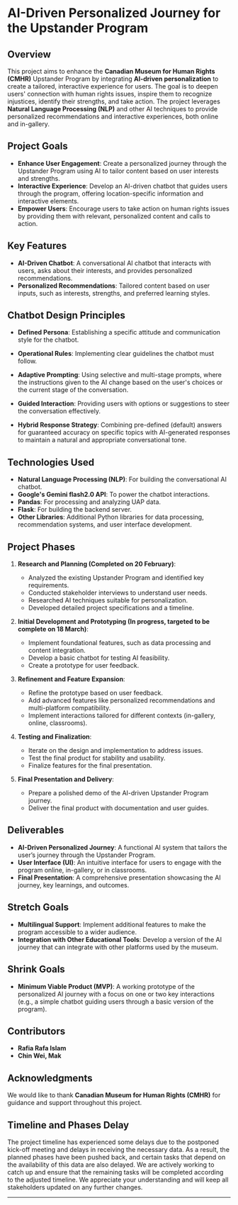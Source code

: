 # AI-Driven Personalized Journey for the Upstander Program

## Overview

This project aims to enhance the **Canadian Museum for Human Rights (CMHR)** Upstander Program by integrating **AI-driven personalization** to create a tailored, interactive experience for users. The goal is to deepen users' connection with human rights issues, inspire them to recognize injustices, identify their strengths, and take action. The project leverages **Natural Language Processing (NLP)** and other AI techniques to provide personalized recommendations and interactive experiences, both online and in-gallery.

## Project Goals

- **Enhance User Engagement**: Create a personalized journey through the Upstander Program using AI to tailor content based on user interests and strengths.
- **Interactive Experience**: Develop an AI-driven chatbot that guides users through the program, offering location-specific information and interactive elements.
- **Empower Users**: Encourage users to take action on human rights issues by providing them with relevant, personalized content and calls to action.

## Key Features

- **AI-Driven Chatbot**: A conversational AI chatbot that interacts with users, asks about their interests, and provides personalized recommendations.
- **Personalized Recommendations**: Tailored content based on user inputs, such as interests, strengths, and preferred learning styles.
  
## Chatbot Design Principles

- **Defined Persona**: Establishing a specific attitude and communication style for the chatbot.

- **Operational Rules**: Implementing clear guidelines the chatbot must follow.

- **Adaptive Prompting**: Using selective and multi-stage prompts, where the instructions given to the AI change based on the user's choices or the current stage of the conversation.

- **Guided Interaction**: Providing users with options or suggestions to steer the conversation effectively.

- **Hybrid Response Strategy**: Combining pre-defined (default) answers for guaranteed accuracy on specific topics with AI-generated responses to maintain a natural and appropriate conversational tone.


## Technologies Used

- **Natural Language Processing (NLP)**: For building the conversational AI chatbot.
- **Google's Gemini flash2.0 API**: To power the chatbot interactions.
- **Pandas**: For processing and analyzing UAP data.
- **Flask**: For building the backend server.
- **Other Libraries**: Additional Python libraries for data processing, recommendation systems, and user interface development.

## Project Phases

1. **Research and Planning (Completed on 20 February)**:
   - Analyzed the existing Upstander Program and identified key requirements.
   - Conducted stakeholder interviews to understand user needs.
   - Researched AI techniques suitable for personalization.
   - Developed detailed project specifications and a timeline.

2. **Initial Development and Prototyping (In progress, targeted to be complete on 18 March)**:
   - Implement foundational features, such as data processing and content integration.
   - Develop a basic chatbot for testing AI feasibility.
   - Create a prototype for user feedback.

3. **Refinement and Feature Expansion**:
   - Refine the prototype based on user feedback.
   - Add advanced features like personalized recommendations and multi-platform compatibility.
   - Implement interactions tailored for different contexts (in-gallery, online, classrooms).

4. **Testing and Finalization**:
   - Iterate on the design and implementation to address issues.
   - Test the final product for stability and usability.
   - Finalize features for the final presentation.

5. **Final Presentation and Delivery**:
   - Prepare a polished demo of the AI-driven Upstander Program journey.
   - Deliver the final product with documentation and user guides.

## Deliverables

- **AI-Driven Personalized Journey**: A functional AI system that tailors the user’s journey through the Upstander Program.
- **User Interface (UI)**: An intuitive interface for users to engage with the program online, in-gallery, or in classrooms.
- **Final Presentation**: A comprehensive presentation showcasing the AI journey, key learnings, and outcomes.

## Stretch Goals

- **Multilingual Support**: Implement additional features to make the program accessible to a wider audience.
- **Integration with Other Educational Tools**: Develop a version of the AI journey that can integrate with other platforms used by the museum.

## Shrink Goals

- **Minimum Viable Product (MVP)**: A working prototype of the personalized AI journey with a focus on one or two key interactions (e.g., a simple chatbot guiding users through a basic version of the program).


## Contributors

- **Rafia Rafa Islam**
- **Chin Wei, Mak**
## Acknowledgments

We would like to thank **Canadian Museum for Human Rights (CMHR)** for guidance and support throughout this project.

## Timeline and Phases Delay

The project timeline has experienced some delays due to the postponed kick-off meeting and delays in receiving the necessary data. As a result, the planned phases have been pushed back, and certain tasks that depend on the availability of this data are also delayed. We are actively working to catch up and ensure that the remaining tasks will be completed according to the adjusted timeline. We appreciate your understanding and will keep all stakeholders updated on any further changes.

---

